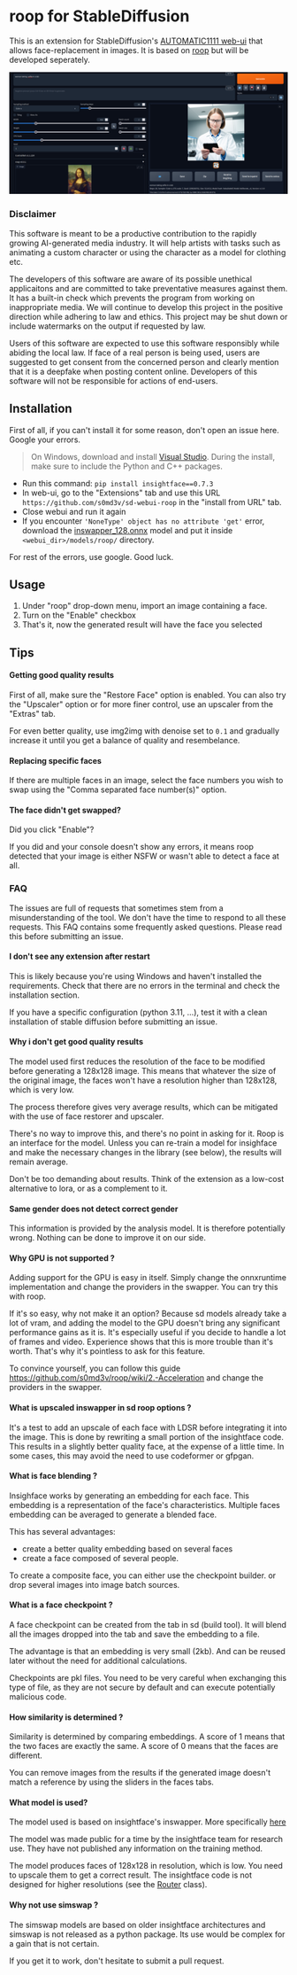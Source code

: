 # roop for StableDiffusion

This is an extension for StableDiffusion's [AUTOMATIC1111 web-ui](https://github.com/AUTOMATIC1111/stable-diffusion-webui/) that allows face-replacement in images. It is based on [roop](https://github.com/s0md3v/roop) but will be developed seperately.

![example](example/example.png)

### Disclaimer

This software is meant to be a productive contribution to the rapidly growing AI-generated media industry. It will help artists with tasks such as animating a custom character or using the character as a model for clothing etc.

The developers of this software are aware of its possible unethical applicaitons and are committed to take preventative measures against them. It has a built-in check which prevents the program from working on inappropriate media. We will continue to develop this project in the positive direction while adhering to law and ethics. This project may be shut down or include watermarks on the output if requested by law.

Users of this software are expected to use this software responsibly while abiding the local law. If face of a real person is being used, users are suggested to get consent from the concerned person and clearly mention that it is a deepfake when posting content online. Developers of this software will not be responsible for actions of end-users.

## Installation
First of all, if you can't install it for some reason, don't open an issue here. Google your errors.

> On Windows, download and install [Visual Studio](https://visualstudio.microsoft.com/downloads/). During the install, make sure to include the Python and C++ packages.

+ Run this command: `pip install insightface==0.7.3`
+ In web-ui, go to the "Extensions" tab and use this URL `https://github.com/s0md3v/sd-webui-roop` in the "install from URL" tab.
+ Close webui and run it again
+ If you encounter `'NoneType' object has no attribute 'get'` error, download the [inswapper_128.onnx](https://huggingface.co/henryruhs/roop/resolve/main/inswapper_128.onnx) model and put it inside `<webui_dir>/models/roop/` directory.

For rest of the errors, use google. Good luck.

## Usage

1. Under "roop" drop-down menu, import an image containing a face.
2. Turn on the "Enable" checkbox
3. That's it, now the generated result will have the face you selected

## Tips
#### Getting good quality results
First of all, make sure the "Restore Face" option is enabled. You can also try the "Upscaler" option or for more finer control, use an upscaler from the "Extras" tab.

For even better quality, use img2img with denoise set to `0.1` and gradually increase it until you get a balance of quality and resembelance.

#### Replacing specific faces
If there are multiple faces in an image, select the face numbers you wish to swap using the "Comma separated face number(s)" option.

#### The face didn't get swapped?
Did you click "Enable"?

If you did and your console doesn't show any errors, it means roop detected that your image is either NSFW or wasn't able to detect a face at all.

### FAQ

The issues are full of requests that sometimes stem from a misunderstanding of the tool. We don't have the time to respond to all these requests. This FAQ contains some frequently asked questions. Please read this before submitting an issue.

#### I don't see any extension after restart

This is likely because you're using Windows and haven't installed the requirements. Check that there are no errors in the terminal and check the installation section.

If you have a specific configuration (python 3.11, ...), test it with a clean installation of stable diffusion before submitting an issue.

#### Why i don't get good quality results

The model used first reduces the resolution of the face to be modified before generating a 128x128 image. This means that whatever the size of the original image, the faces won't have a resolution higher than 128x128, which is very low.

The process therefore gives very average results, which can be mitigated with the use of face restorer and upscaler.

There's no way to improve this, and there's no point in asking for it. Roop is an interface for the model. Unless you can re-train a model for insighface and make the necessary changes in the library (see below), the results will remain average.

Don't be too demanding about results. Think of the extension as a low-cost alternative to lora, or as a complement to it.

#### Same gender does not detect correct gender

This information is provided by the analysis model. It is therefore potentially wrong. Nothing can be done to improve it on our side.

#### Why GPU is not supported ?

Adding support for the GPU is easy in itself. Simply change the onnxruntime implementation and change the providers in the swapper. You can try this with roop.

If it's so easy, why not make it an option? Because sd models already take a lot of vram, and adding the model to the GPU doesn't bring any significant performance gains as it is. It's especially useful if you decide to handle a lot of frames and video. Experience shows that this is more trouble than it's worth. That's why it's pointless to ask for this feature.

To convince yourself, you can follow this guide https://github.com/s0md3v/roop/wiki/2.-Acceleration and change the providers in the swapper.

#### What is upscaled inswapper in sd roop options ?

It's a test to add an upscale of each face with LDSR before integrating it into the image. This is done by rewriting a small portion of the insightface code. This results in a slightly better quality face, at the expense of a little time. In some cases, this may avoid the need to use codeformer or gfpgan.

#### What is face blending ?

Insighface works by generating an embedding for each face. This embedding is a representation of the face's characteristics. Multiple faces embedding can be averaged to generate a blended face. 

This has several advantages:

+ create a better quality embedding based on several faces
+ create a face composed of several people.

To create a composite face, you can either use the checkpoint builder. or drop several images into image batch sources.

#### What is a face checkpoint ?

A face checkpoint can be created from the tab in sd (build tool). It will blend all the images dropped into the tab and save the embedding to a file.

The advantage is that an embedding is very small (2kb). And can be reused later without the need for additional calculations.

Checkpoints are pkl files. You need to be very careful when exchanging this type of file, as they are not secure by default and can execute potentially malicious code.


#### How similarity is determined ?

Similarity is determined by comparing embeddings. A score of 1 means that the two faces are exactly the same. A score of 0 means that the faces are different.

You can remove images from the results if the generated image doesn't match a reference by using the sliders in the faces tabs.

#### What model is used?

The model used is based on insightface's inswapper. More specifically [here](https://github.com/deepinsight/insightface/blob/fc622003d5410a64c96024563d7a093b2a55487c/python-package/insightface/model_zoo/inswapper.py#L12) 

The model was made public for a time by the insightface team for research use. They have not published any information on the training method.

The model produces faces of 128x128 in resolution, which is low. You need to upscale them to get a correct result. The insightface code is not designed for higher resolutions (see the [Router](https://github.com/deepinsight/insightface/blob/fc622003d5410a64c96024563d7a093b2a55487c/python-package/insightface/model_zoo/model_zoo.py#L35) class).

#### Why not use simswap ?

The simswap models are based on older insightface architectures and simswap is not released as a python package. Its use would be complex for a gain that is not certain.

If you get it to work, don't hesitate to submit a pull request.